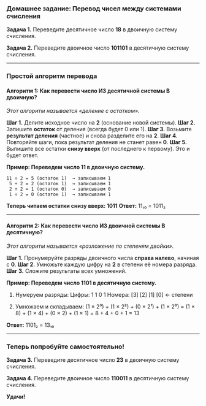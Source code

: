 ### **Домашнее задание: Перевод чисел между системами счисления**

**Задача 1.** Переведите десятичное число **18** в двоичную систему счисления.

**Задача 2.** Переведите двоичное число **101101** в десятичную систему счисления.

---

### Простой алгоритм перевода

#### **Алгоритм 1: Как перевести число ИЗ десятичной системы В двоичную?**
*Этот алгоритм называется «деление с остатком».*

**Шаг 1.** Делите исходное число на **2** (основание новой системы).
**Шаг 2.** Запишите **остаток** от деления (всегда будет 0 или 1).
**Шаг 3.** Возьмите **результат деления** (частное) и снова разделите его на **2**.
**Шаг 4.** Повторяйте шаги, пока результат деления не станет равен **0**.
**Шаг 5.** Выпишите все остатки **снизу вверх** (от последнего к первому). Это и будет ответ.

**Пример: Переведем число 11 в двоичную систему.**
```
11 ÷ 2 = 5 (остаток 1)  → записываем 1
 5 ÷ 2 = 2 (остаток 1)  → записываем 1
 2 ÷ 2 = 1 (остаток 0)  → записываем 0
 1 ÷ 2 = 0 (остаток 1)  → записываем 1
```
**Теперь читаем остатки снизу вверх: 1011**
**Ответ:** 11₁₀ = 1011₂

---

#### **Алгоритм 2: Как перевести число ИЗ двоичной системы В десятичную?**
*Этот алгоритм называется «разложение по степеням двойки».*

**Шаг 1.** Пронумеруйте разряды двоичного числа **справа налево**, начиная с **0**.
**Шаг 2.** Умножьте каждую цифру на **2** в степени её номера разряда.
**Шаг 3.** Сложите результаты всех умножений.

**Пример: Переведем число 1101 в десятичную систему.**
1. Нумеруем разряды:
   Цифры:     1    1    0    1
   Номера:   [3]  [2]  [1]  [0]  ← степени

2. Умножаем и складываем:
   (1 × 2³) + (1 × 2²) + (0 × 2¹) + (1 × 2⁰) =
   (1 × 8)  + (1 × 4)  + (0 × 2)  + (1 × 1)  =
      8     +    4     +    0     +    1     = 13

**Ответ:** 1101₂ = 13₁₀

---

### Теперь попробуйте самостоятельно!

**Задача 3.** Переведите десятичное число **23** в двоичную систему счисления.

**Задача 4.** Переведите двоичное число **110011** в десятичную систему счисления.

**Удачи!**